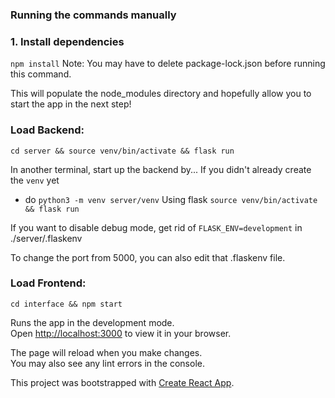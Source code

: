 
### Running the commands manually
### 1. Install dependencies 
```npm install```
Note: You may have to delete package-lock.json before running this command.

This will populate the node_modules directory and 
hopefully allow you to start the app in the next step!

### Load Backend: 
```
cd server && source venv/bin/activate && flask run
```
In another terminal, start up the backend by...
If you didn't already create the `venv` yet
- do `python3 -m venv server/venv`
Using flask 
`source venv/bin/activate && flask run`

If you want to disable debug mode, 
get rid of `FLASK_ENV=development` in ./server/.flaskenv

To change the port from 5000, you can also edit that .flaskenv file.

### Load Frontend: 
```
cd interface && npm start
```

Runs the app in the development mode.\
Open [http://localhost:3000](http://localhost:3000) to view it in your browser.

The page will reload when you make changes.\
You may also see any lint errors in the console.


This project was bootstrapped with [Create React App](https://github.com/facebook/create-react-app).
